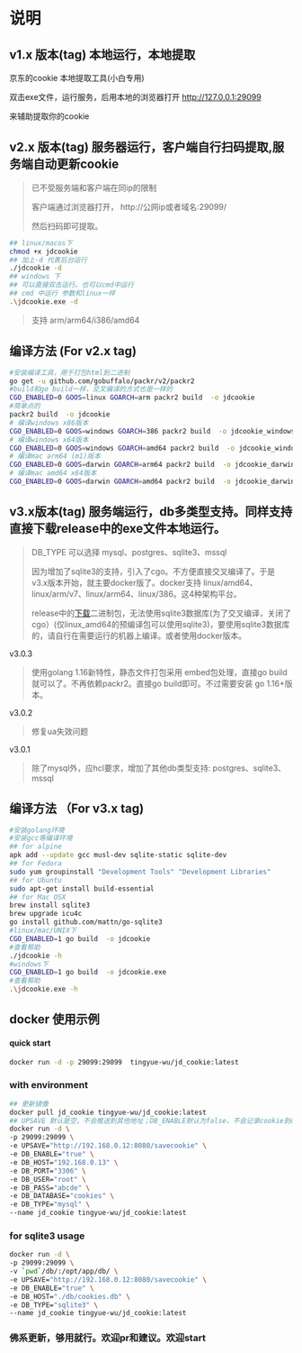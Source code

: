 
# 说明

## v1.x 版本(tag) 本地运行，本地提取
京东的cookie 本地提取工具(小白专用) 

双击exe文件，运行服务，后用本地的浏览器打开 http://127.0.0.1:29099

来辅助提取你的cookie

## v2.x 版本(tag) 服务器运行，客户端自行扫码提取,服务端自动更新cookie
> 已不受服务端和客户端在同ip的限制
> 
> 客户端通过浏览器打开， http://公网ip或者域名:29099/
> 
> 然后扫码即可提取。
>
> 
```bash
## linux/macos下
chmod +x jdcookie
## 加上-d 代表后台运行
./jdcookie -d
## windows 下
## 可以直接双击运行。也可以cmd中运行
## cmd 中运行 参数和linux一样
.\jdcookie.exe -d
```
 
> 支持  arm/arm64/i386/amd64

## 编译方法 (For v2.x tag)
```bash
#安装编译工具，用于打包html到二进制
go get -u github.com/gobuffalo/packr/v2/packr2
#build和go build一样，交叉编译的方式也是一样的
CGO_ENABLED=0 GOOS=linux GOARCH=arm packr2 build  -o jdcookie
#简单点的
packr2 build  -o jdcookie
# 编译windows x86版本
CGO_ENABLED=0 GOOS=windows GOARCH=386 packr2 build  -o jdcookie_windows_x86.exe
# 编译windows x64版本
CGO_ENABLED=0 GOOS=windows GOARCH=amd64 packr2 build  -o jdcookie_windows_x64.exe
# 编译mac arm64 (m1)版本
CGO_ENABLED=0 GOOS=darwin GOARCH=arm64 packr2 build  -o jdcookie_darwin_arm64
# 编译mac amd64 x64版本
CGO_ENABLED=0 GOOS=darwin GOARCH=amd64 packr2 build  -o jdcookie_darwin_x64
```

## v3.x版本(tag) 服务端运行，db多类型支持。同样支持直接下载release中的exe文件本地运行。
> DB_TYPE 可以选择 mysql、postgres、sqlite3、mssql
> 
> 因为增加了sqlite3的支持，引入了cgo。不方便直接交叉编译了。于是 v3.x版本开始，就主要docker版了。docker支持 linux/amd64、linux/arm/v7、linux/arm64、linux/386。这4种架构平台。
> 
> release中的[下载](https://github.com/scjtqs/jd_cookie/releases)二进制包，无法使用sqlite3数据库(为了交叉编译，关闭了cgo）(仅linux_amd64的预编译包可以使用sqlite3)，要使用sqlite3数据库的，请自行在需要运行的机器上编译。或者使用docker版本。

v3.0.3
> 使用golang 1.16新特性，静态文件打包采用 embed包处理，直接go build就可以了。不再依赖packr2。直接go build即可。不过需要安装 go 1.16+版本。

v3.0.2
> 修复ua失效问题

v3.0.1
> 除了mysql外，应hcl要求，增加了其他db类型支持: postgres、sqlite3、mssql
> 

## 编译方法 （For v3.x tag)
```bash
#安装golang环境
#安装gcc等编译环境
## for alpine
apk add --update gcc musl-dev sqlite-static sqlite-dev
## for Fedora
sudo yum groupinstall "Development Tools" "Development Libraries"
## for Ubuntu
sudo apt-get install build-essential
## for Mac OSX
brew install sqlite3
brew upgrade icu4c
go install github.com/mattn/go-sqlite3
#linux/mac/UNIX下
CGO_ENABLED=1 go build  -o jdcookie
#查看帮助
./jdcookie -h 
#windows下
CGO_ENABLED=1 go build  -o jdcookie.exe
#查看帮助
.\jdcookie.exe -h
```


## docker 使用示例

#### quick start
```bash
docker run -d -p 29099:29099  tingyue-wu/jd_cookie:latest
```

### with environment
```bash
## 更新镜像
docker pull jd_cookie tingyue-wu/jd_cookie:latest
## UPSAVE 默认是空，不会推送到其他地址；DB_ENABLE默认为false，不会记录cookie到db。
docker run -d \
-p 29099:29099 \
-e UPSAVE="http://192.168.0.12:8080/savecookie" \
-e DB_ENABLE="true" \
-e DB_HOST="192.168.0.13" \
-e DB_PORT="3306" \
-e DB_USER="root" \
-e DB_PASS="abcde" \
-e DB_DATABASE="cookies" \
-e DB_TYPE="mysql" \
--name jd_cookie tingyue-wu/jd_cookie:latest
```
### for sqlite3 usage
```bash
docker run -d \
-p 29099:29099 \
-v `pwd`/db/:/opt/app/db/ \
-e UPSAVE="http://192.168.0.12:8080/savecookie" \
-e DB_ENABLE="true" \
-e DB_HOST="./db/cookies.db" \
-e DB_TYPE="sqlite3" \
--name jd_cookie tingyue-wu/jd_cookie:latest
```

### 佛系更新，够用就行。欢迎pr和建议。欢迎start
